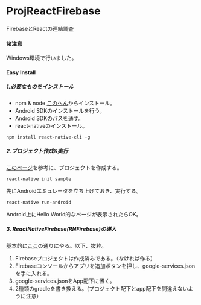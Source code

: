 # ProjReactFirebase
FirebaseとReactの連結調査

#### 諸注意
Windows環境で行いました。

#### Easy Install
##### 1.必要なものをインストール
* npm & node [このへん](https://qiita.com/taiponrock/items/9001ae194571feb63a5e)からインストール。
* Android SDKのインストールを行う。
* Android SDKのパスを通す。
* react-nativeのインストール。
```
npm install react-native-cli -g
```

##### 2.プロジェクト作成&実行
[このページ](https://qiita.com/YutamaKotaro/items/dd7846c6db15e2307daa)を参考に、プロジェクトを作成する。

```
react-native init sample
```

先にAndroidエミュレータを立ち上げておき、実行する。
```
react-native run-android
```

Android上にHello World的なページが表示されたらOK。

##### 3. ReactNativeFirebase(RNFirebase)の導入
基本的に[ここ](https://rnfirebase.io/docs/v3.3.x/installation/initial-setup)の通りにやる。以下、抜粋。

1. Firebaseプロジェクトは作成済みである。（なければ作る）
2. Firebaseコンソールからアプリを追加ボタンを押し、google-services.jsonを手に入れる。
3. google-services.jsonをApp配下に置く。
4. 2種類のgradleを書き換える。(プロジェクト配下とapp配下を間違えないように注意）
